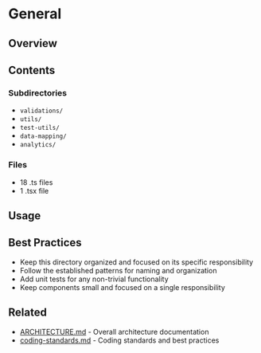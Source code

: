 # General

## Overview

## Contents

### Subdirectories

- `validations/`
- `utils/`
- `test-utils/`
- `data-mapping/`
- `analytics/`

### Files

- 18 .ts files
- 1 .tsx file

## Usage

## Best Practices

- Keep this directory organized and focused on its specific responsibility
- Follow the established patterns for naming and organization
- Add unit tests for any non-trivial functionality
- Keep components small and focused on a single responsibility

## Related

- [ARCHITECTURE.md](/ARCHITECTURE.md) - Overall architecture documentation
- [coding-standards.md](/docs/guides/coding-standards.md) - Coding standards and best practices
